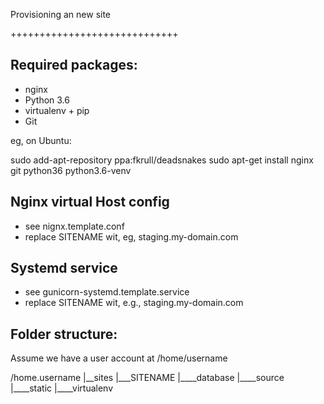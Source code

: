 Provisioning an new site

+++++++++++++++++++++++++++++

## Required packages:


* nginx 
* Python  3.6
* virtualenv + pip 
* Git  

eg, on Ubuntu: 

sudo add-apt-repository ppa:fkrull/deadsnakes
sudo apt-get install nginx git python36 python3.6-venv

## Nginx virtual Host config 

* see nignx.template.conf 
* replace SITENAME wit, eg, staging.my-domain.com 

## Systemd service

* see gunicorn-systemd.template.service 
* replace SITENAME wit, e.g., staging.my-domain.com

## Folder structure: 
Assume we have a user account at /home/username

/home.username
|__sites 
	|___SITENAME
		|____database
		|____source 
		|____static 
		|____virtualenv



